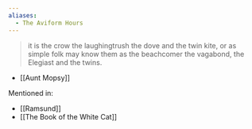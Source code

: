```yaml
---
aliases:
  - The Aviform Hours
---
```

>it is the crow the laughingtrush the dove and the twin kite, or as simple folk may know them as the beachcomer the vagabond, the Elegiast and the twins.
- [[Aunt Mopsy]]

Mentioned in:
- [[Ramsund]]
- [[The Book of the White Cat]]